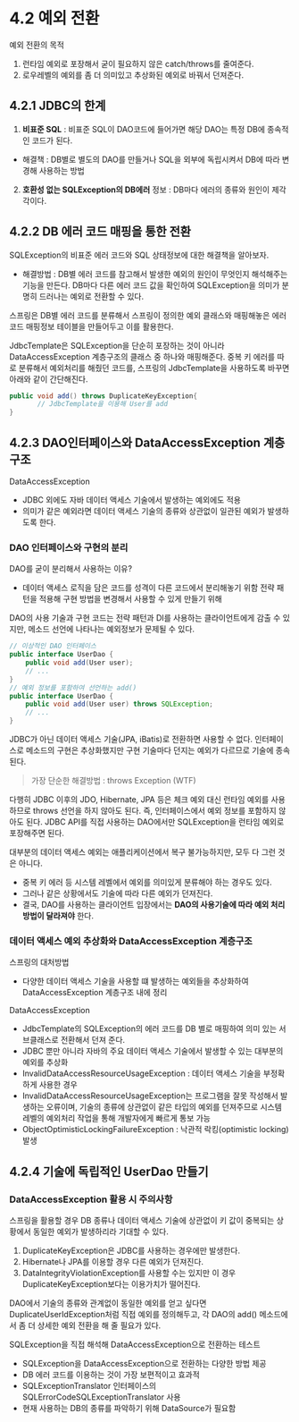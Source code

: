 # 4.2 예외 전환

예외 전환의 목적

1. 런타임 예외로 포장해서 굳이 필요하지 않은 catch/throws를 줄여준다.
2. 로우레벨의 예외를 좀 더 의미있고 추상화된 예외로 바꿔서 던져준다.

## 4.2.1 JDBC의 한계
1. **비표준 SQL** : 비표준 SQL이 DAO코드에 들어가면 해당 DAO는 특정 DB에 종속적인 코드가 된다.
- 해결책 : DB별로 별도의 DAO를 만들거나 SQL을 외부에 독립시켜서 DB에 따라 변경해 사용하는 방법
2. **호환성 없는 SQLException의 DB에러** 정보 : DB마다 에러의 종류와 원인이 제각각이다.

## 4.2.2 DB 에러 코드 매핑을 통한 전환
SQLException의 비표준 에러 코드와 SQL 상태정보에 대한 해결책을 알아보자.

- 해결방법 : DB별 에러 코드를 참고해서 발생한 예외의 원인이 무엇인지 해석해주는 기능을 만든다. DB마다 다른 에러 코드 값을 확인하여 SQLException을 의미가 분명히 드러나는 예외로 전환할 수 있다.

스프링은 DB별 에러 코드를 분류해서 스프링이 정의한 예외 클래스와 매핑해놓은 에러 코드 매핑정보 테이블을 만들어두고 이를 활용한다.

JdbcTemplate은 SQLException을 단순히 포장하는 것이 아니라 DataAccessException 계층구조의 클래스 중 하나와 매핑해준다.
중복 키 에러를 따로 분류해서 예외처리를 해줬던 코드를, 스프링의 JdbcTemplate을 사용하도록 바꾸면 아래와 같이 간단해진다.
```java
public void add() throws DuplicateKeyException{
       // JdbcTemplate을 이용해 User를 add
}
```

## 4.2.3 DAO인터페이스와 DataAccessException 계층구조

DataAccessException
- JDBC 외에도 자바 데이터 액세스 기술에서 발생하는 예외에도 적용
- 의미가 같은 예외라면 데이터 액세스 기술의 종류와 상관없이 일관된 예외가 발생하도록 한다.

### DAO 인터페이스와 구현의 분리

DAO를 굳이 분리해서 사용하는 이유?
- 데이터 액세스 로직을 담은 코드를 성격이 다른 코드에서 분리해놓기 위함
전략 패턴을 적용해 구현 방법을 변경해서 사용할 수 있게 만들기 위해


DAO의 사용 기술과 구현 코드는 전략 패턴과 DI를 사용하는 클라이언트에게 감출 수 있지만, 메소드 선언에 나타나는 예외정보가 문제될 수 있다.
```java
// 이상적인 DAO 인터페이스
public interface UserDao {
    public void add(User user);
    // ...
}
// 예외 정보를 포함하여 선언하는 add()
public interface UserDao {
    public void add(User user) throws SQLException;
    // ...
}
```

JDBC가 아닌 데이터 액세스 기술(JPA, iBatis)로 전환하면 사용할 수 없다. 인터페이스로 메소드의 구현은 추상화했지만 구현 기술마다 던지는 예외가 다르므로 기술에 종속된다.
> 가장 단순한 해결방법 : throws Exception (WTF)

다행히 JDBC 이후의 JDO, Hibernate, JPA 등은 체크 예외 대신 런타임 예외를 사용하므로 throws 선언을 하지 않아도 된다. 즉, 인터페이스에서 예외 정보를 포함하지 않아도 된다. JDBC API를 직접 사용하는 DAO에서만 SQLException을 런타임 예외로 포장해주면 된다.

대부분의 데이터 액세스 예외는 애플리케이션에서 복구 불가능하지만, 모두 다 그런 것은 아니다.
- 중복 키 에러 등 시스템 레벨에서 예외를 의미있게 분류해야 하는 경우도 있다.
- 그러나 같은 상황에서도 기술에 따라 다른 예외가 던져진다.
- 결국, DAO를 사용하는 클라이언트 입장에서는 **DAO의 사용기술에 따라 예외 처리 방법이 달라져야** 한다.

### 데이터 액세스 예외 추상화와 DataAccessException 계층구조
스프링의 대처방법
- 다양한 데이터 액세스 기술을 사용할 떄 발생하는 예외들을 추상화하여 DataAccessException 계층구조 내에 정리


DataAccessException
- JdbcTemplate의 SQLException의 에러 코드를 DB 별로 매핑하여 의미 있는 서브클래스로 전환해서 던져 준다.
- JDBC 뿐만 아니라 자바의 주요 데이터 액세스 기술에서 발생할 수 있는 대부분의 예외를 추상화
- InvalidDataAccessResourceUsageException : 데이터 액세스 기술을 부정확하게 사용한 경우
- InvalidDataAccessResourceUsageException는 프로그램을 잘못 작성해서 발생하는 오류이며, 기술의 종류에 상관없이 같은 타입의 예외를 던져주므로 시스템 레벨의 예외처리 작업을 통해 개발자에게 빠르게 통보 가능
- ObjectOptimisticLockingFailureException : 낙관적 락킹(optimistic locking) 발생


## 4.2.4 기술에 독립적인 UserDao 만들기

### DataAccessException 활용 시 주의사항
스프링을 활용할 경우 DB 종류나 데이터 액세스 기술에 상관없이 키 값이 중복되는 상황에서 동일한 예외가 발생하리라 기대할 수 있다. 

1. DuplicateKeyException은 JDBC를 사용하는 경우에만 발생한다.
2. Hibernate나 JPA를 이용할 경우 다른 예외가 던져진다. 
3. DataIntegrityViolationException를 사용할 수는 있지만 이 경우 DuplicateKeyException보다는 이용가치가 떨어진다.


DAO에서 기술의 종류와 관계없이 동일한 예외를 얻고 싶다면 DuplicateUserIdException처럼 직접 예외를 정의해두고, 각 DAO의 add() 메소드에서 좀 더 상세한 예외 전환을 해 줄 필요가 있다.

SQLException을 직접 해석해 DataAccessException으로 전환하는 테스트

-  SQLException을 DataAccessException으로 전환하는 다양한 방법 제공
- DB 에러 코드를 이용하는 것이 가장 보편적이고 효과적
- SQLExceptionTranslator 인터페이스의 SQLErrorCodeSQLExceptionTranslator 사용
- 현재 사용하는 DB의 종류를 파악하기 위해 DataSource가 필요함
